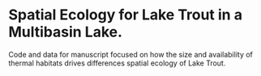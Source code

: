 
# Spatial Ecology for Lake Trout in a Multibasin Lake.

Code and data for manuscript focused on how the size and availability of
thermal habitats drives differences spatial ecology of Lake Trout.
